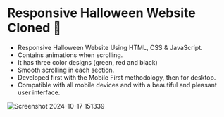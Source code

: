 # Responsive Halloween Website Cloned 🎃

- Responsive Halloween Website Using HTML, CSS & JavaScript.
- Contains animations when scrolling.
- It has three color designs (green, red and black)
- Smooth scrolling in each section.
- Developed first with the Mobile First methodology, then for desktop.
- Compatible with all mobile devices and with a beautiful and pleasant user interface.



![Screenshot 2024-10-17 151339](https://github.com/user-attachments/assets/1dca8b22-34e8-4c7b-9b42-fd11797ac128)
